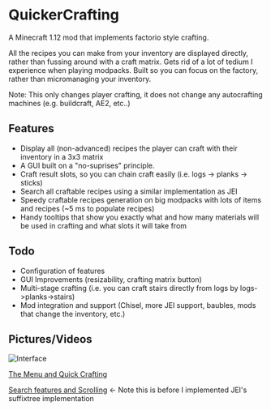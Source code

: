 # QuickerCrafting
A Minecraft 1.12 mod that implements factorio style crafting. 

All the recipes you can make from your inventory are displayed directly, rather than fussing around with a craft matrix. Gets rid of a lot of tedium I experience when playing modpacks. Built so you can focus on the factory, rather than micromanaging your inventory.

Note: This only changes player crafting, it does not change any autocrafting machines (e.g. buildcraft, AE2, etc..)

## Features
- Display all (non-advanced) recipes the player can craft with their inventory in a 3x3 matrix
- A GUI built on a "no-suprises" principle.
- Craft result slots, so you can chain craft easily (i.e. logs -> planks -> sticks)
- Search all craftable recipes using a similar implementation as JEI
- Speedy craftable recipes generation on big modpacks with lots of items and recipes (~5 ms to populate recipes)
- Handy tooltips that show you exactly what and how many materials will be used in crafting and what slots it will take from

## Todo
- Configuration of features
- GUI Improvements (resizability, crafting matrix button)
- Multi-stage crafting (i.e. you can craft stairs directly from logs by logs->planks->stairs)
- Mod integration and support (Chisel, more JEI support, baubles, mods that change the inventory, etc.)

## Pictures/Videos
![Interface](https://i.imgur.com/nx09yQf.png)

[The Menu and Quick Crafting](https://i.imgur.com/Ok8Gsb9.mp4)

[Search features and Scrolling](https://i.imgur.com/Ro8PZsb.mp4) <- Note this is before I implemented JEI's suffixtree implementation

